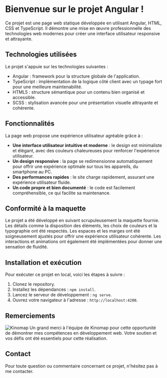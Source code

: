 # Bienvenue sur le projet Angular !

Ce projet est une page web statique développée en utilisant Angular, HTML, CSS et TypeScript. Il démontre une mise en œuvre professionnelle des technologies web modernes pour créer une interface utilisateur responsive et attrayante.

## Technologies utilisées

Le projet s'appuie sur les technologies suivantes :

- Angular : framework pour la structure globale de l'application.
- TypeScript : implémentation de la logique côté client avec un typage fort pour une meilleure maintenabilité.
- HTML5 : structure sémantique pour un contenu bien organisé et accessible.
- SCSS : stylisation avancée pour une présentation visuelle attrayante et cohérente.

## Fonctionnalités

La page web propose une expérience utilisateur agréable grâce à :

- **Une interface utilisateur intuitive et moderne** : le design est minimaliste et élégant, avec des couleurs chaleureuses pour renforcer l'expérience utilisateur.
- **Un design responsive** : la page se redimensionne automatiquement pour offrir une expérience optimale sur tous les appareils, du smartphone au PC.
- **Des performances rapides** : le site charge rapidement, assurant une expérience utilisateur fluide.
- **Un code propre et bien documenté** : le code est facilement compréhensible, ce qui facilite sa maintenance.

## Conformité à la maquette

Le projet a été développé en suivant scrupuleusement la maquette fournie. Les détails comme la disposition des éléments, les choix de couleurs et la typographie ont été respectés. Les espaces et les marges ont été soigneusement ajustés pour offrir une expérience utilisateur cohérente. Les interactions et animations ont également été implémentées pour donner une sensation de fluidité.

## Installation et exécution

Pour exécuter ce projet en local, voici les étapes à suivre :

1. Clonez le repository.
2. Installez les dépendances : `npm install`.
3. Lancez le serveur de développement : `ng serve`.
4. Ouvrez votre navigateur à l'adresse : `http://localhost:4200`.

## Remerciements

![Kinomap](https://www.kinomap.com/v2/assets/images/logo/kinomap_primary_white.png)
Un grand merci à l'équipe de Kinomap pour cette opportunité de démontrer mes compétences en développement web. Votre soutien et vos défis ont été essentiels pour cette réalisation.

## Contact

Pour toute question ou commentaire concernant ce projet, n'hésitez pas à me contacter.




